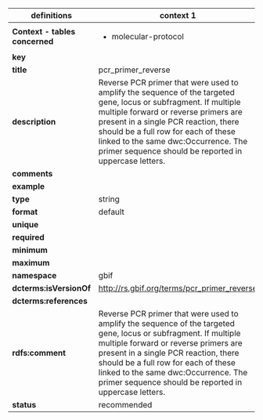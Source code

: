 

| definitions | context 1 |
|-|-|
| **Context - tables concerned** | <ul><li>molecular-protocol</li></ul> |
| **key** |  |
| **title** | pcr_primer_reverse |
| **description** | Reverse PCR primer that were used to amplify the sequence of the targeted gene, locus or subfragment. If multiple multiple forward or reverse primers are present in a single PCR reaction, there should be a full row for each of these linked to the same dwc:Occurrence. The primer sequence should be reported in uppercase letters. |
| **comments** |  |
| **example** |  |
| **type** | string |
| **format** | default |
| **unique** |  |
| **required** |  |
| **minimum** |  |
| **maximum** |  |
| **namespace** | gbif |
| **dcterms:isVersionOf** | http://rs.gbif.org/terms/pcr_primer_reverse |
| **dcterms:references** |  |
| **rdfs:comment** | Reverse PCR primer that were used to amplify the sequence of the targeted gene, locus or subfragment. If multiple multiple forward or reverse primers are present in a single PCR reaction, there should be a full row for each of these linked to the same dwc:Occurrence. The primer sequence should be reported in uppercase letters. |
| **status** | recommended |
